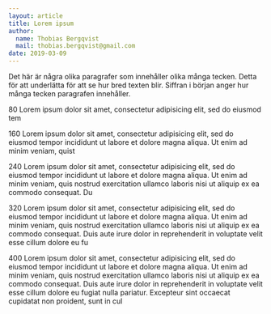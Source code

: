 ```yaml
---
layout: article
title: Lorem ipsum
author:
  name: Thobias Bergqvist
  mail: thobias.bergqvist@gmail.com
date: 2019-03-09
---
```


Det här är några olika paragrafer som innehåller olika många tecken. Detta för att underlätta för att se hur bred texten blir.
Siffran i början anger hur många tecken paragrafen innehåller.

80 Lorem ipsum dolor sit amet, consectetur adipisicing elit, sed do eiusmod tem

160 Lorem ipsum dolor sit amet, consectetur adipisicing elit, sed do eiusmod tempor incididunt ut labore et dolore magna aliqua. Ut enim ad minim veniam, quist

240 Lorem ipsum dolor sit amet, consectetur adipisicing elit, sed do eiusmod tempor incididunt ut labore et dolore magna aliqua. Ut enim ad minim veniam, quis nostrud exercitation ullamco laboris nisi ut aliquip ex ea commodo consequat. Du

320 Lorem ipsum dolor sit amet, consectetur adipisicing elit, sed do eiusmod tempor incididunt ut labore et dolore magna aliqua. Ut enim ad minim veniam, quis nostrud exercitation ullamco laboris nisi ut aliquip ex ea commodo consequat. Duis aute irure dolor in reprehenderit in voluptate velit esse cillum dolore eu fu

400 Lorem ipsum dolor sit amet, consectetur adipisicing elit, sed do eiusmod tempor incididunt ut labore et dolore magna aliqua. Ut enim ad minim veniam, quis nostrud exercitation ullamco laboris nisi ut aliquip ex ea commodo consequat. Duis aute irure dolor in reprehenderit in voluptate velit esse cillum dolore eu fugiat nulla pariatur. Excepteur sint occaecat cupidatat non proident, sunt in cul
